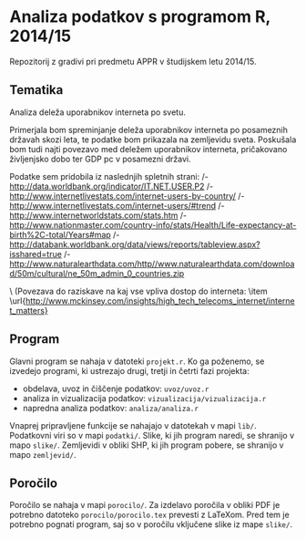 # Analiza podatkov s programom R, 2014/15

Repozitorij z gradivi pri predmetu APPR v študijskem letu 2014/15.

## Tematika

Analiza deleža uporabnikov interneta po svetu.

Primerjala bom spreminjanje deleža uporabnikov interneta po posameznih državah skozi leta, te podatke bom prikazala na zemljevidu sveta. Poskušala bom tudi najti povezavo med deležem uporabnikov interneta,  pričakovano življenjsko dobo ter GDP pc v posamezni državi.

Podatke sem pridobila iz naslednjih spletnih strani:
/- http://data.worldbank.org/indicator/IT.NET.USER.P2
/- http://www.internetlivestats.com/internet-users-by-country/
/- http://www.internetlivestats.com/internet-users/#trend
/- http://www.internetworldstats.com/stats.htm
/- http://www.nationmaster.com/country-info/stats/Health/Life-expectancy-at-birth%2C-total/Years#map
/- http://databank.worldbank.org/data/views/reports/tableview.aspx?isshared=true
/- http://www.naturalearthdata.com/http//www.naturalearthdata.com/download/50m/cultural/ne_50m_admin_0_countries.zip

\\ (Povezava do raziskave na kaj vse vpliva dostop do interneta: \item \url{http://www.mckinsey.com/insights/high_tech_telecoms_internet/internet_matters}

## Program

Glavni program se nahaja v datoteki `projekt.r`. Ko ga poženemo, se izvedejo
programi, ki ustrezajo drugi, tretji in četrti fazi projekta:

* obdelava, uvoz in čiščenje podatkov: `uvoz/uvoz.r`
* analiza in vizualizacija podatkov: `vizualizacija/vizualizacija.r`
* napredna analiza podatkov: `analiza/analiza.r`

Vnaprej pripravljene funkcije se nahajajo v datotekah v mapi `lib/`. Podatkovni
viri so v mapi `podatki/`. Slike, ki jih program naredi, se shranijo v mapo
`slike/`. Zemljevidi v obliki SHP, ki jih program pobere, se shranijo v mapo
`zemljevid/`.

## Poročilo

Poročilo se nahaja v mapi `porocilo/`. Za izdelavo poročila v obliki PDF je
potrebno datoteko `porocilo/porocilo.tex` prevesti z LaTeXom. Pred tem je
potrebno pognati program, saj so v poročilu vključene slike iz mape `slike/`.
